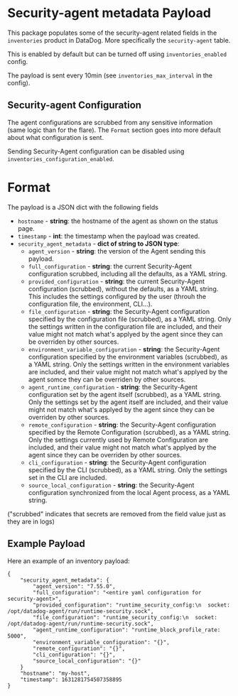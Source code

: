 # Security-agent metadata Payload

This package populates some of the security-agent related fields in the `inventories` product in DataDog. More specifically the
`security-agent` table.

This is enabled by default but can be turned off using `inventories_enabled` config.

The payload is sent every 10min (see `inventories_max_interval` in the config).

## Security-agent Configuration

The agent configurations are scrubbed from any sensitive information (same logic than for the flare). The `Format`
section goes into more default about what configuration is sent.

Sending Security-Agent configuration can be disabled using `inventories_configuration_enabled`.

# Format

The payload is a JSON dict with the following fields

- `hostname` - **string**: the hostname of the agent as shown on the status page.
- `timestamp` - **int**: the timestamp when the payload was created.
- `security_agent_metadata` - **dict of string to JSON type**:
  - `agent_version` - **string**: the version of the Agent sending this payload.
  - `full_configuration` - **string**: the current Security-Agent configuration scrubbed, including all the defaults, as a YAML
    string.
  - `provided_configuration` - **string**: the current Security-Agent configuration (scrubbed), without the defaults, as a YAML
    string. This includes the settings configured by the user (throuh the configuration file, the environment, CLI...).
  - `file_configuration` - **string**: the Security-Agent configuration specified by the configuration file (scrubbed), as a YAML string.
    Only the settings written in the configuration file are included, and their value might not match what's applyed by the agent since they can be overriden by other sources.
  - `environment_variable_configuration` - **string**: the Security-Agent configuration specified by the environment variables (scrubbed), as a YAML string.
    Only the settings written in the environment variables are included, and their value might not match what's applyed by the agent somce they can be overriden by other sources.
  - `agent_runtime_configuration` - **string**: the Security-Agent configuration set by the agent itself (scrubbed), as a YAML string.
    Only the settings set by the agent itself are included, and their value might not match what's applyed by the agent since they can be overriden by other sources.
  - `remote_configuration` - **string**: the Security-Agent configuration specified by the Remote Configuration (scrubbed), as a YAML string.
    Only the settings currently used by Remote Configuration are included, and their value might not match what's applyed by the agent since they can be overriden by other sources.
  - `cli_configuration` - **string**: the Security-Agent configuration specified by the CLI (scrubbed), as a YAML string.
    Only the settings set in the CLI are included.
  - `source_local_configuration` - **string**: the Security-Agent configuration synchronized from the local Agent process, as a YAML string.

("scrubbed" indicates that secrets are removed from the field value just as they are in logs)

## Example Payload

Here an example of an inventory payload:

```
{
    "security_agent_metadata": {
        "agent_version": "7.55.0",
        "full_configuration": "<entire yaml configuration for security-agent>",
        "provided_configuration": "runtime_security_config:\n  socket: /opt/datadog-agent/run/runtime-security.sock",
        "file_configuration": "runtime_security_config:\n  socket: /opt/datadog-agent/run/runtime-security.sock",
        "agent_runtime_configuration": "runtime_block_profile_rate: 5000",
        "environment_variable_configuration": "{}",
        "remote_configuration": "{}",
        "cli_configuration": "{}",
        "source_local_configuration": "{}"
    }
    "hostname": "my-host",
    "timestamp": 1631281754507358895
}
```
